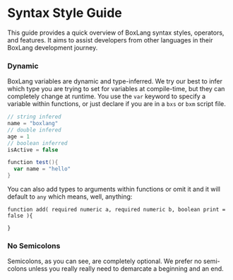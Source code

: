 # Syntax Style Guide

This guide provides a quick overview of BoxLang syntax styles, operators, and features. It aims to assist developers from other languages in their BoxLang development journey.

### Dynamic

BoxLang variables are dynamic and type-inferred.  We try our best to infer which type you are trying to set for variables at compile-time, but they can completely change at runtime.  You use the `var` keyword to specify a variable within functions, or just declare if you are in a `bxs` or `bxm` script file.

```groovy
// string infered
name = "boxlang"
// double infered
age = 1 
// boolean inferred
isActive = false 

function test(){
  var name = "hello"
}

```

You can also add types to arguments within functions or omit it and it will default to `any` which means, well, anything:

```
function add( required numeric a, required numeric b, boolean print = false ){

}
```

### No Semicolons

Semicolons, as you can see, are completely optional.  We prefer no semi-colons unless you really really need to demarcate a beginning and an end.

